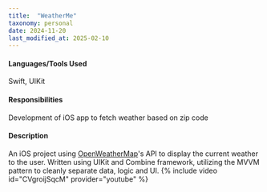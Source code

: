 ```yaml
---
title:  "WeatherMe"
taxonomy: personal
date: 2024-11-20
last_modified_at: 2025-02-10
---
```

#### Languages/Tools Used
Swift, UIKit
#### Responsibilities
Development of iOS app to fetch weather based on zip code
#### Description
An iOS project using [OpenWeatherMap](https://openweathermap.org/current)'s API to display the current weather to the user. Written using UIKit and Combine framework, utilizing the MVVM pattern to cleanly separate data, logic and UI.
{% include video id="CVgroijSqcM" provider="youtube" %}